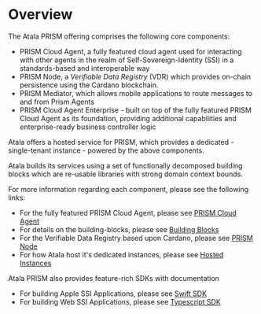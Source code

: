 # Overview

The Atala PRISM offering comprises the following core components:

- PRISM Cloud Agent, a fully featured cloud agent used for interacting with other agents in the realm of Self-Sovereign-Identity (SSI) in a standards-based and interoperable way
- PRISM Node, a *Verifiable Data Registry* (VDR) which provides on-chain persistence using the Cardano blockchain.
- PRISM Mediator, which allows mobile applications to route messages to and from Prism Agents
- PRISM Cloud Agent Enterprise - built on top of the fully featured PRISM Cloud Agent as its foundation, providing additional capabilities and enterprise-ready business controller logic

Atala offers a hosted service for PRISM, which provides a dedicated - single-tenant instance - powered by the above components.

Atala builds its services using a set of functionally decomposed building blocks which are re-usable libraries with strong domain context bounds.  

For more information regarding each component, please see the following links:
  - For the fully featured PRISM Cloud Agent, please see [PRISM Cloud Agent](prism-cloud-agent/overview)
  - For details on the building-blocks, please see [Building Blocks](prism-cloud-agent/building-blocks)
  - For the Verifiable Data Registry based upon Cardano, please see [PRISM Node](prism-node)
  - For how Atala host it's dedicated instances, please see [Hosted Instances](infrastructure/hosted-instances)
  
Atala PRISM also provides feature-rich SDKs with documentation 
  - For building Apple SSI Applications, please see [Swift SDK](https://swift-docs.atalaprism.io/)
  - For building Web SSI Applications, please see [Typescript SDK](../../wallet-sdk-ts)
